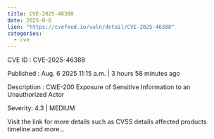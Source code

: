 ```yaml
--- 
title: CVE-2025-46388
date: 2025-8-6
lien: "https://cvefeed.io/vuln/detail/CVE-2025-46388"
categories:
  - cve
---
```


CVE ID : CVE-2025-46388

Published :  Aug. 6
2025
11:15 a.m. | 3 hours
58 minutes ago

Description : CWE-200 Exposure of Sensitive Information to an Unauthorized Actor

Severity: 4.3 | MEDIUM

Visit the link for more details
such as CVSS details
affected products
timeline
and more...
